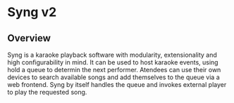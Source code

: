 Syng v2
=======

Overview
--------

Syng is a karaoke playback software with modularity, extensionality and high configurability in mind. It can be used to host karaoke events, using hold a queue to determin the next performer. Atendees can use their own devices to search available songs and add themselves to the queue via a web frontend. Syng by itself handles the queue and invokes external player to play the requested song.


